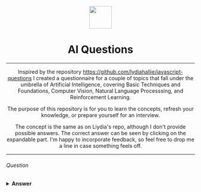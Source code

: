 <div align="center">
  <img height="60" src="https://img.icons8.com/dusk/64/000000/bot--v2.gif"/>  
  <h1>AI Questions</h1>

---

<span>Inspired by the repository https://github.com/lydiahallie/javascript-questions I created a questionnaire for a couple of topics that fall under the umbrella of Artificial Intelligence, covering Basic Techniques and Foundations, Computer Vision, Natural Language Processsing, and Reinforcement Learning.

The purpose of this repository is for you to learn the concepts, refresh your knowledge, or prepare yourself for an interview.

The concept is the same as on Liydia's repo, although I don't provide possible answers. The correct answer can be seen by clicking on the expandable part. 
I'm happy to incorporate feedback, so feel free to drop me a line in case something feels off.

</span>

<!-- Feel free to reach out to me! 😊 <br />
<a href="https://www.instagram.com/theavocoder">Instagram</a> || <a href="https://www.twitter.com/lydiahallie">Twitter</a> || <a href="https://www.linkedin.com/in/lydia-hallie">LinkedIn</a> || <a href="https://www.lydiahallie.dev">Blog</a>
-->
</div>

---


<!-- <details><summary><b> See 17 Available Translations 🇪🇸🇮🇹🇩🇪 🇫🇷🇷🇺🇨🇳🇵🇹</b></summary> -->
###### Question
<details>
  <summary>
    <b> Answer</b>
  </summary>
  <p>
   Example of an answer.
  </p>
</details>
